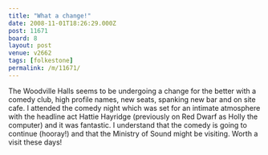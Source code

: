 ```yaml
---
title: "What a change!"
date: 2008-11-01T18:26:29.000Z
post: 11671
board: 8
layout: post
venue: v2662
tags: [folkestone]
permalink: /m/11671/
---
```

The Woodville Halls seems to be undergoing a change for the better with a comedy club, high profile names, new seats, spanking new bar and on site cafe.  I attended the comedy night which was set for an intimate atmosphere with the headline act Hattie Hayridge (previously on Red Dwarf as Holly the computer) and it was fantastic.  I understand that the comedy is going to continue (hooray!) and that the Ministry of Sound might be visiting.  Worth a visit these days!
